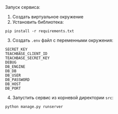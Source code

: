 Запуск сервиса:

1) Создать виртуальное окружение
2) Установить библиотека: 
```
pip install -r requirements.txt
```
3) Создать ```.env``` файл с переменными окружения:
```
SECRET_KEY
TEACHBASE_CLIENT_ID
TEACHBASE_SECRET_KEY
DEBUG
DB_ENGINE
DB_DB
DB_USER
DB_PASSWORD
DB_HOST
DB_PORT
```
4) Запустить сервис из корневой директории ```src```:
```
python manage.py runserver
```